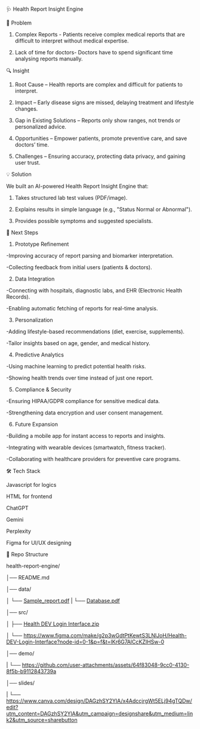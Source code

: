 🩺 Health Report Insight Engine

📌 Problem

1. Complex Reports - Patients receive complex medical reports that are difficult to interpret without medical expertise.

2. Lack of time for doctors- Doctors have to spend significant time analysing reports manually.

🔍 Insight

1. Root Cause – Health reports are complex and difficult for patients to interpret.

2. Impact – Early disease signs are missed, delaying treatment and lifestyle changes.

3. Gap in Existing Solutions – Reports only show ranges, not trends or personalized advice.

4. Opportunities – Empower patients, promote preventive care, and save doctors’ time.

5. Challenges – Ensuring accuracy, protecting data privacy, and gaining user trust.

💡 Solution

 We built an AI-powered Health Report Insight Engine that:

1. Takes structured lab test values (PDF/image).

2. Explains results in simple language (e.g., "Status Normal or Abnormal").

3. Provides possible symptoms and suggested specialists.











🚀 Next Steps

1. Prototype Refinement

-Improving accuracy of report parsing and biomarker interpretation.

-Collecting feedback from initial users (patients & doctors).

2. Data Integration

-Connecting with hospitals, diagnostic labs, and EHR (Electronic Health Records).

-Enabling automatic fetching of reports for real-time analysis.

3. Personalization

-Adding lifestyle-based recommendations (diet, exercise, supplements).

-Tailor insights based on age, gender, and medical history.

4. Predictive Analytics

-Using machine learning to predict potential health risks.

-Showing health trends over time instead of just one report.

5. Compliance & Security

-Ensuring HIPAA/GDPR compliance for sensitive medical data.

-Strengthening data encryption and user consent management.

6. Future Expansion

-Building a mobile app for instant access to reports and insights.

-Integrating with wearable devices (smartwatch, fitness tracker).

-Collaborating with healthcare providers for preventive care programs.

🛠️ Tech Stack

Javascript for logics

HTML for frontend

ChatGPT

Gemini

Perplexity

Figma for UI/UX designing


📂 Repo Structure

health-report-engine/

│── README.md

│── data/

│   └── [Sample_report.pdf](https://github.com/user-attachments/files/22450080/John_Doe_report.pdf)
|   └── [Database.pdf](https://github.com/user-attachments/files/22451012/Database.pdf)

│── src/

│   ├── [Health DEV Login Interface.zip](https://github.com/user-attachments/files/22450010/Health.DEV.Login.Interface.zip)

│   └── https://www.figma.com/make/g2p3wGdtPtKewtS3LNlJoH/Health-DEV-Login-Interface?node-id=0-1&p=f&t=lKr6G7AlCcKZIHSw-0

│── demo/

|   └── https://github.com/user-attachments/assets/64f83048-9cc0-4130-8f5b-b9112843739a

│── slides/

|   └── https://www.canva.com/design/DAGzhSY2YlA/x4AdccjrgWt5ELj94gTQDw/edit?utm_content=DAGzhSY2YlA&utm_campaign=designshare&utm_medium=link2&utm_source=sharebutton 
